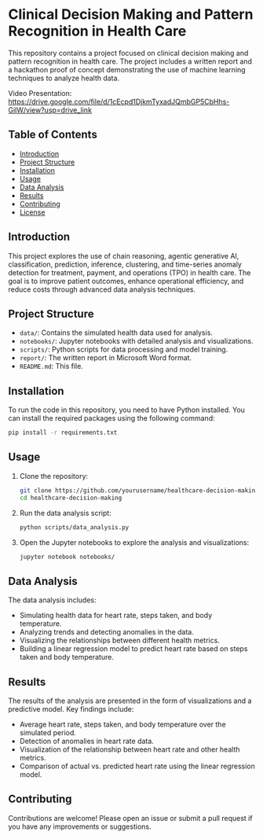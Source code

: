 # Clinical Decision Making and Pattern Recognition in Health Care

This repository contains a project focused on clinical decision making and pattern recognition in health care. The project includes a written report and a hackathon proof of concept demonstrating the use of machine learning techniques to analyze health data.

Video Presentation: https://drive.google.com/file/d/1cEcpd1DjkmTyxadJQmbGP5CbHhs-GilW/view?usp=drive_link
## Table of Contents
- [Introduction](#introduction)
- [Project Structure](#project-structure)
- [Installation](#installation)
- [Usage](#usage)
- [Data Analysis](#data-analysis)
- [Results](#results)
- [Contributing](#contributing)
- [License](#license)

## Introduction
This project explores the use of chain reasoning, agentic generative AI, classification, prediction, inference, clustering, and time-series anomaly detection for treatment, payment, and operations (TPO) in health care. The goal is to improve patient outcomes, enhance operational efficiency, and reduce costs through advanced data analysis techniques.

## Project Structure
- `data/`: Contains the simulated health data used for analysis.
- `notebooks/`: Jupyter notebooks with detailed analysis and visualizations.
- `scripts/`: Python scripts for data processing and model training.
- `report/`: The written report in Microsoft Word format.
- `README.md`: This file.

## Installation
To run the code in this repository, you need to have Python installed. You can install the required packages using the following command:

```bash
pip install -r requirements.txt
```

## Usage
1. Clone the repository:
   ```bash
   git clone https://github.com/yourusername/healthcare-decision-making.git
   cd healthcare-decision-making
   ```

2. Run the data analysis script:
   ```bash
   python scripts/data_analysis.py
   ```

3. Open the Jupyter notebooks to explore the analysis and visualizations:
   ```bash
   jupyter notebook notebooks/
   ```

## Data Analysis
The data analysis includes:
- Simulating health data for heart rate, steps taken, and body temperature.
- Analyzing trends and detecting anomalies in the data.
- Visualizing the relationships between different health metrics.
- Building a linear regression model to predict heart rate based on steps taken and body temperature.

## Results
The results of the analysis are presented in the form of visualizations and a predictive model. Key findings include:
- Average heart rate, steps taken, and body temperature over the simulated period.
- Detection of anomalies in heart rate data.
- Visualization of the relationship between heart rate and other health metrics.
- Comparison of actual vs. predicted heart rate using the linear regression model.

## Contributing
Contributions are welcome! Please open an issue or submit a pull request if you have any improvements or suggestions.

